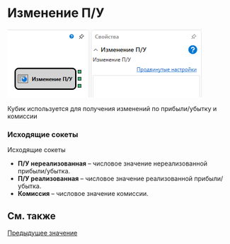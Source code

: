 # Изменение П\/У

![Designer StrategyPnLDiagramElement 00](../../../../../../images/designer_strategypnldiagramelement_00.png)

Кубик используется для получения изменений по прибыли\/убытку и комиссии 

### Исходящие сокеты

Исходящие сокеты

- **П\/У нереализованная** – числовое значение нереализованной прибыли\/убытка.
- **П\/У реализованная** – числовое значение реализованной прибыли\/убытка.
- **Комиссия** – числовое значение комиссии.

## См. также

[Предыдущее значение](prev_value.md)
